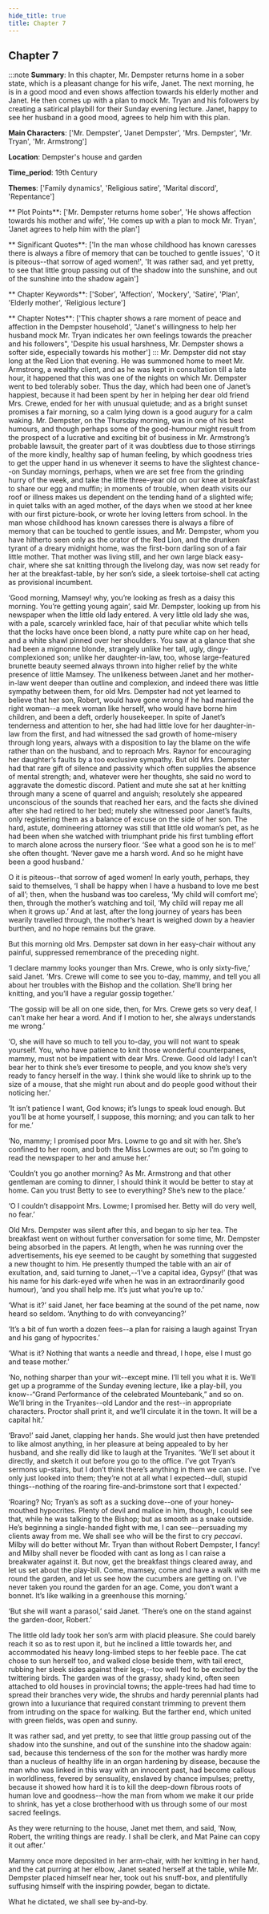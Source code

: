 ```yaml
---
hide_title: true
title: Chapter 7
---
```

## Chapter 7
:::note
**Summary**:
In this chapter, Mr. Dempster returns home in a sober state, which is a pleasant change for his wife, Janet. The next morning, he is in a good mood and even shows affection towards his elderly mother and Janet. He then comes up with a plan to mock Mr. Tryan and his followers by creating a satirical playbill for their Sunday evening lecture. Janet, happy to see her husband in a good mood, agrees to help him with this plan.

**Main Characters**:
['Mr. Dempster', 'Janet Dempster', 'Mrs. Dempster', 'Mr. Tryan', 'Mr. Armstrong']

**Location**:
Dempster's house and garden

**Time_period**:
19th Century

**Themes**:
['Family dynamics', 'Religious satire', 'Marital discord', 'Repentance']

** Plot Points**:
['Mr. Dempster returns home sober', 'He shows affection towards his mother and wife', 'He comes up with a plan to mock Mr. Tryan', 'Janet agrees to help him with the plan']

** Significant Quotes**:
['In the man whose childhood has known caresses there is always a fibre of memory that can be touched to gentle issues', 'O it is piteous--that sorrow of aged women!', 'It was rather sad, and yet pretty, to see that little group passing out of the shadow into the sunshine, and out of the sunshine into the shadow again']

** Chapter Keywords**:
['Sober', 'Affection', 'Mockery', 'Satire', 'Plan', 'Elderly mother', 'Religious lecture']

** Chapter Notes**:
['This chapter shows a rare moment of peace and affection in the Dempster household', "Janet's willingness to help her husband mock Mr. Tryan indicates her own feelings towards the preacher and his followers", 'Despite his usual harshness, Mr. Dempster shows a softer side, especially towards his mother']
:::
Mr. Dempster did not stay long at the Red Lion that evening. He was summoned home to meet Mr. Armstrong, a wealthy client, and as he was kept in consultation till a late hour, it happened that this was one of the nights on which Mr. Dempster went to bed tolerably sober. Thus the day, which had been one of Janet’s happiest, because it had been spent by her in helping her dear old friend Mrs. Crewe, ended for her with unusual quietude; and as a bright sunset promises a fair morning, so a calm lying down is a good augury for a calm waking. Mr. Dempster, on the Thursday morning, was in one of his best humours, and though perhaps some of the good-humour might result from the prospect of a lucrative and exciting bit of business in Mr. Armstrong’s probable lawsuit, the greater part of it was doubtless due to those stirrings of the more kindly, healthy sap of human feeling, by which goodness tries to get the upper hand in us whenever it seems to have the slightest chance--on Sunday mornings, perhaps, when we are set free from the grinding hurry of the week, and take the little three-year old on our knee at breakfast to share our egg and muffin; in moments of trouble, when death visits our roof or illness makes us dependent on the tending hand of a slighted wife; in quiet talks with an aged mother, of the days when we stood at her knee with our first picture-book, or wrote her loving letters from school. In the man whose childhood has known caresses there is always a fibre of memory that can be touched to gentle issues, and Mr. Dempster, whom you have hitherto seen only as the orator of the Red Lion, and the drunken tyrant of a dreary midnight home, was the first-born darling son of a fair little mother. That mother was living still, and her own large black easy-chair, where she sat knitting through the livelong day, was now set ready for her at the breakfast-table, by her son’s side, a sleek tortoise-shell cat acting as provisional incumbent. 

‘Good morning, Mamsey! why, you’re looking as fresh as a daisy this morning. You’re getting young again’, said Mr. Dempster, looking up from his newspaper when the little old lady entered. A very little old lady she was, with a pale, scarcely wrinkled face, hair of that peculiar white which tells that the locks have once been blond, a natty pure white cap on her head, and a white shawl pinned over her shoulders. You saw at a glance that she had been a mignonne blonde, strangely unlike her tall, ugly, dingy-complexioned son; unlike her daughter-in-law, too, whose large-featured brunette beauty seemed always thrown into higher relief by the white presence of little Mamsey. The unlikeness between Janet and her mother-in-law went deeper than outline and complexion, and indeed there was little sympathy between them, for old Mrs. Dempster had not yet learned to believe that her son, Robert, would have gone wrong if he had married the right woman--a meek woman like herself, who would have borne him children, and been a deft, orderly housekeeper. In spite of Janet’s tenderness and attention to her, she had had little love for her daughter-in-law from the first, and had witnessed the sad growth of home-misery through long years, always with a disposition to lay the blame on the wife rather than on the husband, and to reproach Mrs. Raynor for encouraging her daughter’s faults by a too exclusive sympathy. But old Mrs. Dempster had that rare gift of silence and passivity which often supplies the absence of mental strength; and, whatever were her thoughts, she said no word to aggravate the domestic discord. Patient and mute she sat at her knitting through many a scene of quarrel and anguish; resolutely she appeared unconscious of the sounds that reached her ears, and the facts she divined after she had retired to her bed; mutely she witnessed poor Janet’s faults, only registering them as a balance of excuse on the side of her son. The hard, astute, domineering attorney was still that little old woman’s pet, as he had been when she watched with triumphant pride his first tumbling effort to march alone across the nursery floor. ‘See what a good son he is to me!’ she often thought. ‘Never gave me a harsh word. And so he might have been a good husband.’ 

O it is piteous--that sorrow of aged women! In early youth, perhaps, they said to themselves, ‘I shall be happy when I have a husband to love me best of all’; then, when the husband was too careless, ‘My child will comfort me’; then, through the mother’s watching and toil, ‘My child will repay me all when it grows up.’ And at last, after the long journey of years has been wearily travelled through, the mother’s heart is weighed down by a heavier burthen, and no hope remains but the grave. 

But this morning old Mrs. Dempster sat down in her easy-chair without any painful, suppressed remembrance of the preceding night. 

‘I declare mammy looks younger than Mrs. Crewe, who is only sixty-five,’ said Janet. ‘Mrs. Crewe will come to see you to-day, mammy, and tell you all about her troubles with the Bishop and the collation. She’ll bring her knitting, and you’ll have a regular gossip together.’ 

‘The gossip will be all on one side, then, for Mrs. Crewe gets so very deaf, I can’t make her hear a word. And if I motion to her, she always understands me wrong.’ 

‘O, she will have so much to tell you to-day, you will not want to speak yourself. You, who have patience to knit those wonderful counterpanes, mammy, must not be impatient with dear Mrs. Crewe. Good old lady! I can’t bear her to think she’s ever tiresome to people, and you know she’s very ready to fancy herself in the way. I think she would like to shrink up to the size of a mouse, that she might run about and do people good without their noticing her.’ 

‘It isn’t patience I want, God knows; it’s lungs to speak loud enough. But you’ll be at home yourself, I suppose, this morning; and you can talk to her for me.’ 

‘No, mammy; I promised poor Mrs. Lowme to go and sit with her. She’s confined to her room, and both the Miss Lowmes are out; so I’m going to read the newspaper to her and amuse her.’ 

‘Couldn’t you go another morning? As Mr. Armstrong and that other gentleman are coming to dinner, I should think it would be better to stay at home. Can you trust Betty to see to everything? She’s new to the place.’ 

‘O I couldn’t disappoint Mrs. Lowme; I promised her. Betty will do very well, no fear.’ 

Old Mrs. Dempster was silent after this, and began to sip her tea. The breakfast went on without further conversation for some time, Mr. Dempster being absorbed in the papers. At length, when he was running over the advertisements, his eye seemed to be caught by something that suggested a new thought to him. He presently thumped the table with an air of exultation, and, said turning to Janet,--‘I’ve a capital idea, Gypsy!’ (that was his name for his dark-eyed wife when he was in an extraordinarily good humour), ‘and you shall help me. It’s just what you’re up to.’ 

‘What is it?’ said Janet, her face beaming at the sound of the pet name, now heard so seldom. ‘Anything to do with conveyancing?’ 

‘It’s a bit of fun worth a dozen fees--a plan for raising a laugh against Tryan and his gang of hypocrites.’ 

‘What is it? Nothing that wants a needle and thread, I hope, else I must go and tease mother.’ 

‘No, nothing sharper than your wit--except mine. I’ll tell you what it is. We’ll get up a programme of the Sunday evening lecture, like a play-bill, you know--“Grand Performance of the celebrated Mountebank,” and so on. We’ll bring in the Tryanites--old Landor and the rest--in appropriate characters. Proctor shall print it, and we’ll circulate it in the town. It will be a capital hit.’ 

‘Bravo!’ said Janet, clapping her hands. She would just then have pretended to like almost anything, in her pleasure at being appealed to by her husband, and she really did like to laugh at the Tryanites. ‘We’ll set about it directly, and sketch it out before you go to the office. I’ve got Tryan’s sermons up-stairs, but I don’t think there’s anything in them we can use. I’ve only just looked into them; they’re not at all what I expected--dull, stupid things--nothing of the roaring fire-and-brimstone sort that I expected.’ 

‘Roaring? No; Tryan’s as soft as a sucking dove--one of your honey-mouthed hypocrites. Plenty of devil and malice in him, though, I could see that, while he was talking to the Bishop; but as smooth as a snake outside. He’s beginning a single-handed fight with me, I can see--persuading my clients away from me. We shall see who will be the first to cry _peccavi_. Milby will do better without Mr. Tryan than without Robert Dempster, I fancy! and Milby shall never be flooded with cant as long as I can raise a breakwater against it. But now, get the breakfast things cleared away, and let us set about the play-bill. Come, mamsey, come and have a walk with me round the garden, and let us see how the cucumbers are getting on. I’ve never taken you round the garden for an age. Come, you don’t want a bonnet. It’s like walking in a greenhouse this morning.’ 

‘But she will want a parasol,’ said Janet. ‘There’s one on the stand against the garden-door, Robert.’ 

The little old lady took her son’s arm with placid pleasure. She could barely reach it so as to rest upon it, but he inclined a little towards her, and accommodated his heavy long-limbed steps to her feeble pace. The cat chose to sun herself too, and walked close beside them, with tail erect, rubbing her sleek sides against their legs,--too well fed to be excited by the twittering birds. The garden was of the grassy, shady kind, often seen attached to old houses in provincial towns; the apple-trees had had time to spread their branches very wide, the shrubs and hardy perennial plants had grown into a luxuriance that required constant trimming to prevent them from intruding on the space for walking. But the farther end, which united with green fields, was open and sunny. 

It was rather sad, and yet pretty, to see that little group passing out of the shadow into the sunshine, and out of the sunshine into the shadow again: sad, because this tenderness of the son for the mother was hardly more than a nucleus of healthy life in an organ hardening by disease, because the man who was linked in this way with an innocent past, had become callous in worldliness, fevered by sensuality, enslaved by chance impulses; pretty, because it showed how hard it is to kill the deep-down fibrous roots of human love and goodness--how the man from whom we make it our pride to shrink, has yet a close brotherhood with us through some of our most sacred feelings. 

As they were returning to the house, Janet met them, and said, ‘Now, Robert, the writing things are ready. I shall be clerk, and Mat Paine can copy it out after.’ 

Mammy once more deposited in her arm-chair, with her knitting in her hand, and the cat purring at her elbow, Janet seated herself at the table, while Mr. Dempster placed himself near her, took out his snuff-box, and plentifully suffusing himself with the inspiring powder, began to dictate. 

What he dictated, we shall see by-and-by. 

